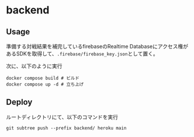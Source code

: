 # backend

## Usage

準備する対戦結果を補完しているfirebaseのRealtime Databaseにアクセス権があるSDKを取得して、`.firebase/firebase_key.json`として置く。

次に、以下のように実行

```
docker compose build # ビルド
docker compose up -d # 立ち上げ
```

## Deploy

ルートディレクトリにて、以下のコマンドを実行

```
git subtree push --prefix backend/ heroku main
```